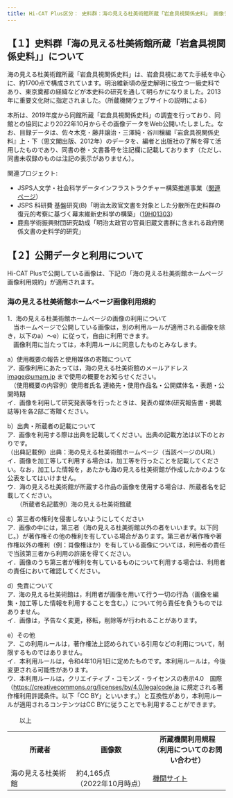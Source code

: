 ```yaml
---
title: Hi-CAT Plus区分： 史料群：海の見える杜美術館所蔵「岩倉具視関係史料」 画像データの利用
---
```


<h2 class="h03">【１】史料群「海の見える杜美術館所蔵「岩倉具視関係史料」」について</h2>
海の見える杜美術館所蔵「岩倉具視関係史料」は、岩倉具視にあてた手紙を中心に、約1700点で構成されています。明治維新頃の歴史解明に役立つ一級史料であり、東京奠都の経緯などが本史料の研究を通して明らかになりました。2013年に重要文化財に指定されました。（所蔵機関ウェブサイトの説明による）

本所は、2019年度から同館所蔵「岩倉具視関係史料」の調査を行っており、同館との協同により2022年10月からその画像データをWeb公開いたしました。なお、目録データは、佐々木克・藤井譲治・三澤純・谷川穣編『岩倉具視関係史料』上・下（思文閣出版、2012年）のデータを、編者と出版社の了解を得て活用したものであり、同書の巻・文書番号を注記欄に記載しております（ただし、同書未収録のものは注記の表示がありません）。

関連プロジェクト:
- JSPS人文学・社会科学データインフラストラクチャー構築推進事業（[関連ページ](https://www.jsps.go.jp/j-di/index.html)）
- JSPS 科研費 基盤研究(B)「明治太政官文書を対象とした分散所在史料群の復元的考察に基づく幕末維新史料学の構築」（[19H01303](https://kaken.nii.ac.jp/ja/grant/KAKENHI-PROJECT-19H01303/)）
- 鹿島学術振興財団研究助成「明治太政官の官員旧蔵文書群に含まれる政府関係文書の史料学的研究」

<h2 class="h03 mt2">【２】公開データと利用について</h2>
Hi-CAT Plusで公開している画像は、下記の「海の見える杜美術館ホームページ画像利用規約」が適用されます。

<h3 class="h04">海の見える杜美術館ホームページ画像利用規約</h3>
1．海の見える杜美術館ホームページの画像の利用について<br />
　当ホームページで公開している画像は，別の利用ルールが適用される画像を除き，以下のa）～e）に従って，自由に利用できます。<br />
　画像利用に当たっては，本利用ルールに同意したものとみなします。<br />

a）使用概要の報告と使用媒体の寄贈について<br />
ア．画像利用にあたっては，海の見える杜美術館のメールアドレス image@umam.jp まで使用の概要をお知らせください。<br />
　（使用概要の内容例）使用者氏名 連絡先・使用作品名・公開媒体名・表題・公開時期<br />
イ．画像を利用して研究発表等を行ったときは、発表の媒体(研究報告書・掲載誌等)を各2部ご寄贈ください。<br />

b）出典・所蔵者の記載について<br />
ア．画像を利用する際は出典を記載してください。出典の記載方法は以下のとおりです。<br />
（出典記載例）出典：海の見える杜美術館ホームページ（当該ページのURL）<br />
イ．画像を加工等して利用する場合は，加工等を行ったことを記載してください。なお，加工した情報を，あたかも海の見える杜美術館が作成したかのような公表をしてはいけません。<br />
ウ．海の見える杜美術館が所蔵する作品の画像を使用する場合は、所蔵者名を記載してください。<br />
　　（所蔵者名記載例）海の見える杜美術館蔵<br />

c）第三者の権利を侵害しないようにしてください<br />
ア．画像の中には，第三者（海の見える杜美術館以外の者をいいます。以下同じ。）が著作権その他の権利を有している場合があります。第三者が著作権や著作権以外の権利（例：肖像権ほか）を有している画像については，利用者の責任で当該第三者から利用の許諾を得てください。<br />
イ．画像のうち第三者が権利を有しているものについて利用する場合は、利用者の責任において確認してください。<br />

d）免責について<br />
ア．海の見える杜美術館は，利用者が画像を用いて行う一切の行為（画像を編集・加工等した情報を利用することを含む。）について何ら責任を負うものではありません。<br />
イ．画像は，予告なく変更，移転，削除等が行われることがあります。<br />

e）その他<br />
ア．この利用ルールは，著作権法上認められている引用などの利用について，制限するものではありません。<br />
イ．本利用ルールは，令和4年10月1日に定めたものです。本利用ルールは，今後変更される可能性があります。<br />
ウ．本利用ルールは，クリエイティブ・コモンズ・ライセンスの表示4.0　国際（https://creativecommons.org/licenses/by/4.0/legalcode.ja に規定される著作権利用許諾条件。以下「CC BY」といいます。）と互換性があり，本利用ルールが適用されるコンテンツはCC BYに従うことでも利用することができます。<br />
<br />
&emsp;&emsp;以上
<br />

<table class="table04" width="100%" cellspacing="0"> 
	<tbody><tr> 
		<th class="mtx" width="30%">所蔵者</th>
		<th class="mtx" width="35%">画像数</th>
		<th class="mtx" width="35%">所蔵機関利用規程<br>（利用についてのお問い合わせ）</th>
	</tr> 
	<tr>
<td class="mtx">海の見える杜美術館</td>
<td class="mtx">約4,165点<br />（2022年10月時点）</td>
<td class="mtx"><a href="http://umam.jp" target="_blank">機関サイト</a></td>
</tr>
</tbody></table>
